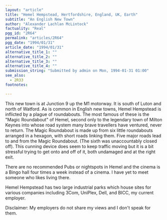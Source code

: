 ```yaml
---
layout: "article"
title: "Hemel Hempstead, Hertfordshire, England, UK, Earth"
subtitle: "An English New Town"
author: "Alexander Lachlan McLintock"
factuality: "Real"
pgg_id: "2R64"
permalink: "articles/2R64"
pgg_date: "1994/01/31"
article_date: "1994/01/31"
alternative_title_1: ""
alternative_title_2: ""
alternative_title_3: ""
alternative_title_4: ""
submission_string: "Submitted by admin on Mon, 1994-01-31 01:00"
see_also:
  - 2R33
footnotes: 

---
```

<div>
<p>This new town is at Junction 9 up the M1 motorway. It is south of Luton and north of Watford. As is common in English new towns, Hemel Hempstead is inflicted by a plague of roundabouts. The most famous of these is the "Magic Roundabout" of Hemel, second only to the legendary town of Milton Keynes into whose road system many brave travellers have ventured, never to return. The Magic Roundabout is made up from six little roundabouts arranged in a hexagon, with short roads linking them. Five major roads lead to and from the Magic Roundabout. (The sixth was unaccountably closed off). This cunning device does seem to keep traffic moving but it is a bit stressful trying to get onto and off of it, both undamaged and at the right exit.</p>
<p>There are no recommended Pubs or nightspots in Hemel and the cinema is a Bingo hall four times a week instead of a cinema. I have yet to meet someone who likes living there.</p>
<p>Hemel Hempstead has two large industrial parks which house sites for various companies including 3Com, UniPlex, Dell, and BICC, my current employer.</p>
<p>Disclaimer: My employers do not share my views and I don't speak for them.</p>
</div>
